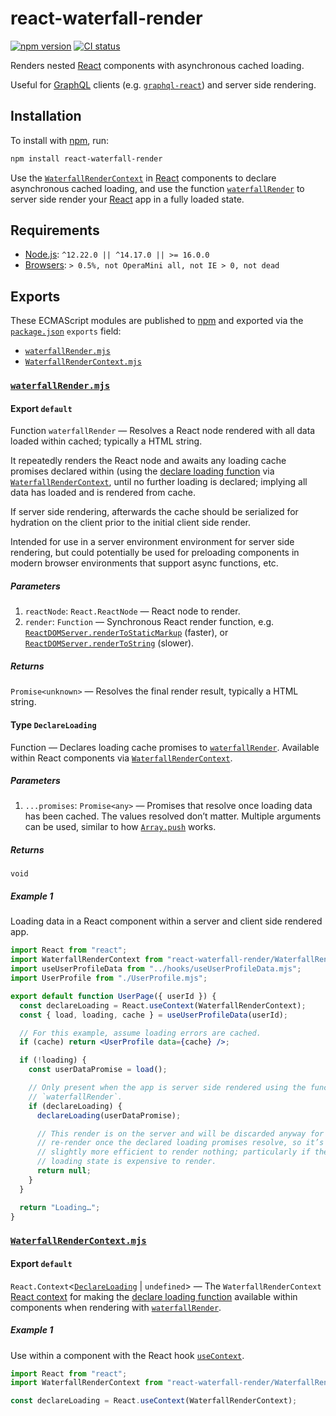 # react-waterfall-render

[![npm version](https://badgen.net/npm/v/react-waterfall-render)](https://npm.im/react-waterfall-render) [![CI status](https://github.com/jaydenseric/react-waterfall-render/workflows/CI/badge.svg)](https://github.com/jaydenseric/react-waterfall-render/actions)

Renders nested [React](https://reactjs.org) components with asynchronous cached loading.

Useful for [GraphQL](https://graphql.org) clients (e.g. [`graphql-react`](https://npm.im/graphql-react)) and server side rendering.

## Installation

To install with [npm](https://npmjs.com/get-npm), run:

```sh
npm install react-waterfall-render
```

Use the [`WaterfallRenderContext`](#exports-WaterfallRenderContext.mjs-export-default) in [React](https://reactjs.org) components to declare asynchronous cached loading, and use the function [`waterfallRender`](#exports-waterfallRender.mjs-export-default) to server side render your [React](https://reactjs.org) app in a fully loaded state.

## Requirements

- [Node.js](https://nodejs.org): `^12.22.0 || ^14.17.0 || >= 16.0.0`
- [Browsers](https://npm.im/browserslist): `> 0.5%, not OperaMini all, not IE > 0, not dead`

## Exports

These ECMAScript modules are published to [npm](https://npmjs.com) and exported via the [`package.json`](./package.json) `exports` field:

- [`waterfallRender.mjs`](#exports-waterfallRender.mjs)
- [`WaterfallRenderContext.mjs`](#exports-WaterfallRenderContext.mjs)

### <span id="exports-waterfallRender.mjs">[`waterfallRender.mjs`](./waterfallRender.mjs)</span>

#### <span id="exports-waterfallRender.mjs-export-default">Export `default`</span>

Function `waterfallRender` — Resolves a React node rendered with all data loaded within cached; typically a HTML string.

It repeatedly renders the React node and awaits any loading cache promises declared within (using the [declare loading function](#exports-waterfallRender.mjs-type-DeclareLoading) via [`WaterfallRenderContext`](#exports-WaterfallRenderContext.mjs-export-default), until no further loading is declared; implying all data has loaded and is rendered from cache.

If server side rendering, afterwards the cache should be serialized for hydration on the client prior to the initial client side render.

Intended for use in a server environment environment for server side rendering, but could potentially be used for preloading components in modern browser environments that support async functions, etc.

##### <span id="exports-waterfallRender.mjs-export-default-parameters">Parameters</span>

1. `reactNode`: `React.ReactNode` — React node to render.
2. `render`: `Function` — Synchronous React render function, e.g. [`ReactDOMServer.renderToStaticMarkup`](https://reactjs.org/docs/react-dom-server.html#rendertostaticmarkup) (faster), or [`ReactDOMServer.renderToString`](https://reactjs.org/docs/react-dom-server.html#rendertostring) (slower).

##### <span id="exports-waterfallRender.mjs-export-default-returns">Returns</span>

`Promise<unknown>` — Resolves the final render result, typically a HTML string.

#### <span id="exports-waterfallRender.mjs-type-DeclareLoading">Type `DeclareLoading`</span>

Function — Declares loading cache promises to [`waterfallRender`](#exports-waterfallRender.mjs-export-default). Available within React components via [`WaterfallRenderContext`](#exports-WaterfallRenderContext.mjs-export-default).

##### <span id="exports-waterfallRender.mjs-type-DeclareLoading-parameters">Parameters</span>

1. `...promises`: `Promise<any>` — Promises that resolve once loading data has been cached. The values resolved don’t matter. Multiple arguments can be used, similar to how [`Array.push`](https://developer.mozilla.org/en-US/docs/Web/JavaScript/Reference/Global_Objects/Array/push) works.

##### <span id="exports-waterfallRender.mjs-type-DeclareLoading-returns">Returns</span>

`void`

##### <span id="exports-waterfallRender.mjs-type-DeclareLoading-example-1">Example 1</span>

Loading data in a React component within a server and client side rendered app.

```jsx
import React from "react";
import WaterfallRenderContext from "react-waterfall-render/WaterfallRenderContext.mjs";
import useUserProfileData from "../hooks/useUserProfileData.mjs";
import UserProfile from "./UserProfile.mjs";

export default function UserPage({ userId }) {
  const declareLoading = React.useContext(WaterfallRenderContext);
  const { load, loading, cache } = useUserProfileData(userId);

  // For this example, assume loading errors are cached.
  if (cache) return <UserProfile data={cache} />;

  if (!loading) {
    const userDataPromise = load();

    // Only present when the app is server side rendered using the function
    // `waterfallRender`.
    if (declareLoading) {
      declareLoading(userDataPromise);

      // This render is on the server and will be discarded anyway for a
      // re-render once the declared loading promises resolve, so it’s
      // slightly more efficient to render nothing; particularly if the
      // loading state is expensive to render.
      return null;
    }
  }

  return "Loading…";
}
```

### <span id="exports-WaterfallRenderContext.mjs">[`WaterfallRenderContext.mjs`](./WaterfallRenderContext.mjs)</span>

#### <span id="exports-WaterfallRenderContext.mjs-export-default">Export `default`</span>

`React.Context`<[`DeclareLoading`](#exports-waterfallRender.mjs-type-DeclareLoading) | `undefined`> — The `WaterfallRenderContext` [React context](https://reactjs.org/docs/context.html) for making the [declare loading function](#exports-waterfallRender.mjs-type-DeclareLoading) available within components when rendering with [`waterfallRender`](#exports-waterfallRender.mjs-export-default).

##### <span id="exports-WaterfallRenderContext.mjs-export-default-example-1">Example 1</span>

Use within a component with the React hook [`useContext`](https://reactjs.org/docs/hooks-reference.html#usecontext).

```js
import React from "react";
import WaterfallRenderContext from "react-waterfall-render/WaterfallRenderContext.mjs";
```

```js
const declareLoading = React.useContext(WaterfallRenderContext);
```
